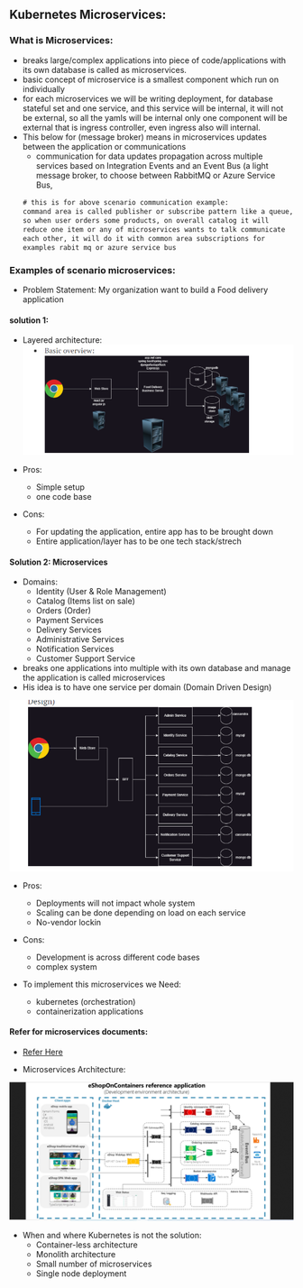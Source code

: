 Kubernetes Microservices:
--------------------------
### What is Microservices:
  * breaks large/complex applications into piece of code/applications with its own database is called as microservices.
  * basic concept of microservice is a smallest component which run on individually 
  * for each microservices we will be writing deployment, for database stateful set and one service, and this service will be internal, it will not be external, so all the yamls will be internal only one component will be external that is ingress controller, even ingress also will internal. 
* This below for (message broker) means in microservices updates between the application or communications 
  * communication for data updates propagation across multiple services based on Integration Events and an Event Bus (a light message broker, to choose between RabbitMQ or Azure Service Bus, 
  ```
  # this is for above scenario communication example:
  command area is called publisher or subscribe pattern like a queue, so when user orders some products, on overall catalog it will reduce one item or any of microservices wants to talk communicate each other, it will do it with common area subscriptions for examples rabit mq or azure service bus
  ```
   
### Examples of scenario microservices:
* Problem Statement: My organization want to build a Food delivery application
#### solution 1: 
* Layered architecture:
![Preview](./Images/k8s211.png)

* Pros:
  * Simple setup
  * one code base

* Cons:
   * For updating the application, entire app has to be brought down
   * Entire application/layer has to be one tech stack/strech

#### Solution 2: Microservices

* Domains:
  * Identity (User & Role Management)
  * Catalog (Items list on sale)
  * Orders (Order)
  * Payment Services
  * Delivery Services
  * Administrative Services
  * Notification Services
  * Customer Support Service
* breaks one applications into multiple with its own database and manage the application is called microservices
* His idea is to have one service per domain (Domain Driven Design)

![Preview](./Images/k8s212.png)

* Pros:
  * Deployments will not impact whole system
  * Scaling can be done depending on load on each service
  * No-vendor lockin
* Cons:
   * Development is across different code bases
   * complex system

* To implement this microservices we Need:
  * kubernetes (orchestration)
  * containerization applications

#### Refer for microservices documents:
* [Refer Here](https://github.com/dotnet-architecture/eShopOnContainers)

* Microservices Architecture:

![Preview](./Images/k8s213.png)

* When and where Kubernetes is not the solution:
  * Container-less architecture
  * Monolith architecture
  * Small number of microservices
  * Single node deployment 



